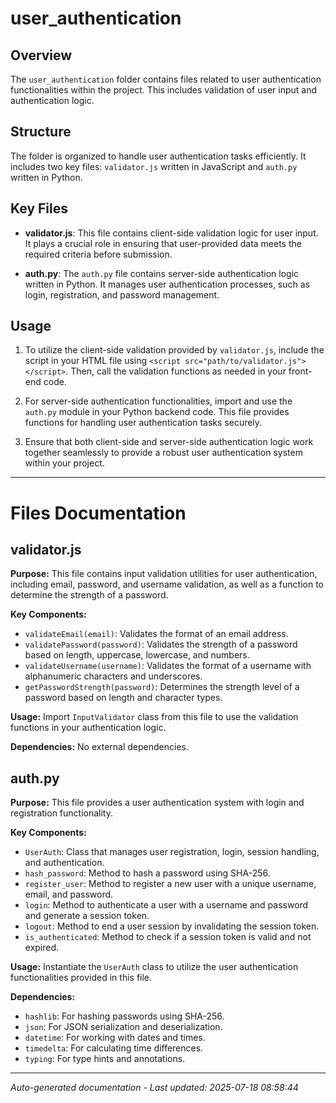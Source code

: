 # user_authentication

## Overview
The `user_authentication` folder contains files related to user authentication functionalities within the project. This includes validation of user input and authentication logic.

## Structure
The folder is organized to handle user authentication tasks efficiently. It includes two key files: `validator.js` written in JavaScript and `auth.py` written in Python.

## Key Files
- **validator.js**: This file contains client-side validation logic for user input. It plays a crucial role in ensuring that user-provided data meets the required criteria before submission.
  
- **auth.py**: The `auth.py` file contains server-side authentication logic written in Python. It manages user authentication processes, such as login, registration, and password management.

## Usage
1. To utilize the client-side validation provided by `validator.js`, include the script in your HTML file using `<script src="path/to/validator.js"></script>`. Then, call the validation functions as needed in your front-end code.

2. For server-side authentication functionalities, import and use the `auth.py` module in your Python backend code. This file provides functions for handling user authentication tasks securely.

3. Ensure that both client-side and server-side authentication logic work together seamlessly to provide a robust user authentication system within your project.

---

# Files Documentation

## validator.js

**Purpose:** This file contains input validation utilities for user authentication, including email, password, and username validation, as well as a function to determine the strength of a password.

**Key Components:**
- `validateEmail(email)`: Validates the format of an email address.
- `validatePassword(password)`: Validates the strength of a password based on length, uppercase, lowercase, and numbers.
- `validateUsername(username)`: Validates the format of a username with alphanumeric characters and underscores.
- `getPasswordStrength(password)`: Determines the strength level of a password based on length and character types.

**Usage:** Import `InputValidator` class from this file to use the validation functions in your authentication logic.

**Dependencies:** No external dependencies.

## auth.py

**Purpose:** This file provides a user authentication system with login and registration functionality.

**Key Components:**
- `UserAuth`: Class that manages user registration, login, session handling, and authentication.
- `hash_password`: Method to hash a password using SHA-256.
- `register_user`: Method to register a new user with a unique username, email, and password.
- `login`: Method to authenticate a user with a username and password and generate a session token.
- `logout`: Method to end a user session by invalidating the session token.
- `is_authenticated`: Method to check if a session token is valid and not expired.

**Usage:** Instantiate the `UserAuth` class to utilize the user authentication functionalities provided in this file.

**Dependencies:**
- `hashlib`: For hashing passwords using SHA-256.
- `json`: For JSON serialization and deserialization.
- `datetime`: For working with dates and times.
- `timedelta`: For calculating time differences.
- `typing`: For type hints and annotations.

---
*Auto-generated documentation - Last updated: 2025-07-18 08:58:44*
